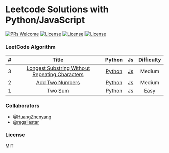 # Leetcode Solutions with Python/JavaScript
[![PRs Welcome](https://img.shields.io/badge/PRs-welcome-brightgreen.svg)](CONTRIBUTING.md)
[![License](https://img.shields.io/badge/JavaScript-ES6-blue.svg)]()
[![License](https://img.shields.io/badge/Python-3.x-blue.svg)]()
[![License](https://img.shields.io/badge/license-MIT-blue.svg)](./LICENSE.md)

### LeetCode Algorithm

| # | Title | Python | Js | Difficulty |
|:---:|:---:|:---:|:---:|:---:|
| 3 | [Longest Substring Without Repeating Characters](https://leetcode.com/problems/longest-substring-without-repeating-characters/) | [Python](https://github.com/HollyTeam/Leetcode/blob/master/Python/3.%20Longest%20Substring%20Without%20Repeating%20Characters/solution.py) | [Js](https://github.com/HollyTeam/Leetcode/blob/master/Js/3.%20Longest%20Substring%20Without%20Repeating%20Characters/longest-substring-without-repeating-characters.js) | Medium |
| 2 | [Add Two Numbers](https://leetcode.com/problems/add-two-numbers/) | [Python](https://github.com/HollyTeam/Leetcode/blob/master/Python/2.%20Add%20Two%20Numbers/add-two-numbers.py) | [Js](https://github.com/HollyTeam/Leetcode/blob/master/Js/2.%20Add%20Two%20Numbers/add-two-numbers.js) | Medium |
| 1 | [Two Sum](https://leetcode.com/problems/two-sum/) | [Python](https://github.com/HollyTeam/Leetcode/blob/master/Python/1.%20Two%20Sum/TwoSumSolution.py) | [Js](https://github.com/HollyTeam/Leetcode/blob/master/Js/1.%20Two%20Sum/two-sum.js) | Easy |

### Collaborators
* [@HuangZhenyang](https://github.com/HuangZhenyang)
* [@regaliastar](https://github.com/regaliastar)

### License
MIT
